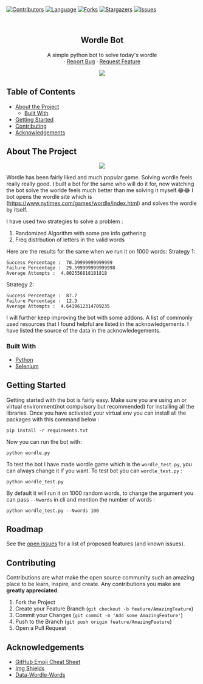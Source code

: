 
[![Contributors][contributors-shield]][contributors-url]
[![Language][Language-shield]][Language-url]
[![Forks][forks-shield]][forks-url]
[![Stargazers][stars-shield]][stars-url]
[![Issues][issues-shield]][issues-url]




<!-- PROJECT LOGO -->
<br />
<p align="center">
  

  <h2 align="center">Wordle Bot</h2>

  <p align="center">
    A simple python bot to solve today's wordle
    <br />
    ·
    <a href="https://github.com/devdattakhoche/Wordle-Selenium-Bot/issues">Report Bug</a>
    ·
    <a href="https://github.com/devdattakhoche/Wordle-Selenium-Bot/issues">Request Feature</a>
  </p>
</p>

<p align="center">
  <img src="https://user-images.githubusercontent.com/49261633/154818636-7d2f0702-609a-4860-9ca0-e6165b31e4dd.png">
</p>

<!-- TABLE OF CONTENTS -->


## Table of Contents

* [About the Project](#about-the-project)
  * [Built With](#built-with)
* [Getting Started](#getting-started)
* [Contributing](#contributing)
* [Acknowledgements](#acknowledgements)



<!-- ABOUT THE PROJECT -->
## About The Project
<p align="center">
  <img src="https://user-images.githubusercontent.com/49261633/154830750-5b45838e-543d-4a52-95cf-a8928e2fa821.gif">
</p>

Wordle has been fairly liked and much popular game. Solving wordle feels really really good.
I built a bot for the same who will do it for, now watching the bot solve the worlde feels much better than me solving it myself.😂😂
I bot opens the wordle site which is (https://www.nytimes.com/games/wordle/index.html) and solves the wordle by itself.

I have used two strategies to solve a problem :
1. Randomized Algorithm with some pre info gathering
2. Freq distrbution of letters in the valid words

Here are the results for the same when we run it on 1000 words:
Strategy 1:

```
Success Percentage :  70.39999999999999
Failure Percentage :  29.599999999999998
Average Attempts :  4.802556818181818
```


Strategy 2:
```
Success Percentage :  87.7
Failure Percentage :  12.3
Average Attempts :  4.6419612314709235

```
I will further keep improving the bot with some addons.
A list of commonly used resources that I found helpful are listed in the acknowledgements.
I have listed the source of the data in the acknowledegements.

### Built With

* [Python](https://www.python.org/)
* [Selenium](https://selenium-python.readthedocs.io/)

<!-- GETTING STARTED -->
## Getting Started

Getting started with the bot is fairly easy.
Make sure you are using an or virtual environment(not compulsory but recommended) for installing all the libraries. Once you have activated your virtual env you can install all the packages with this command below :
```
pip install -r requirments.txt
```
Now you can run the bot with:
```
python wordle.py
```

To test the bot I have made wordle game which is the `wordle_test.py`, you can always change it if you want.
To test bot you can `wordle_test.py` :
```
python wordle_test.py

```
By default it will run it on 1000 random words, to change the argument you can pass `--Nwords` in cli and mention the number of words :
```
python wordle_test.py --Nwords 100
```

<!-- ROADMAP -->
## Roadmap

See the [open issues](https://github.com/Srajan1122/TK-Player/issues) for a list of proposed features (and known issues).



<!-- CONTRIBUTING -->
## Contributing

Contributions are what make the open source community such an amazing place to be learn, inspire, and create. Any contributions you make are **greatly appreciated**.

1. Fork the Project
2. Create your Feature Branch (`git checkout -b feature/AmazingFeature`)
3. Commit your Changes (`git commit -m 'Add some AmazingFeature'`)
4. Push to the Branch (`git push origin feature/AmazingFeature`)
5. Open a Pull Request


<!-- ## Contributors -->




<!-- ACKNOWLEDGEMENTS -->
## Acknowledgements
* [GitHub Emoji Cheat Sheet](https://www.webpagefx.com/tools/emoji-cheat-sheet)
* [Img Shields](https://shields.io)
* [Data-Wordle-Words](https://github.com/tabatkins/wordle-list/blob/main/words)






<!-- MARKDOWN LINKS & IMAGES -->
<!-- https://www.markdownguide.org/basic-syntax/#reference-style-links -->
[contributors-shield]: https://img.shields.io/github/contributors/devdattakhoche/Wordle-Selenium-Bot
[contributors-url]: https://github.com/devdattakhoche/Wordle-Selenium-Bot/graphs/contributors
[activity-shield]: https://img.shields.io/github/commit-activity/m/devdattakhoche/Wordle-Selenium-Bot
[activity-url]: https://github.com/devdattakhoche/Wordle-Selenium-Bot/commits/main
[version-shield]: https://img.shields.io/github/v/tag/devdattakhoche/Wordle-Selenium-Bot
[version-url]: https://github.com/devdattakhoche/Wordle-Selenium-Bot/releases
[language-shield]: https://img.shields.io/github/languages/top/devdattakhoche/Wordle-Selenium-Bot
[language-url]: https://www.python.org/
[forks-shield]: https://img.shields.io/github/forks/devdattakhoche/Wordle-Selenium-Bot
[forks-url]:https://github.com/devdattakhoche/Wordle-Selenium-Bot/network/members
[stars-shield]: 	https://img.shields.io/github/stars/devdattakhoche/Wordle-Selenium-Bot
[stars-url]: https://github.com/devdattakhoche/Wordle-Selenium-Bot/stargazers
[issues-shield]: https://img.shields.io/github/issues/devdattakhoche/Wordle-Selenium-Bot
[issues-url]: hhttps://github.com/devdattakhoche/Wordle-Selenium-Bot/issues




